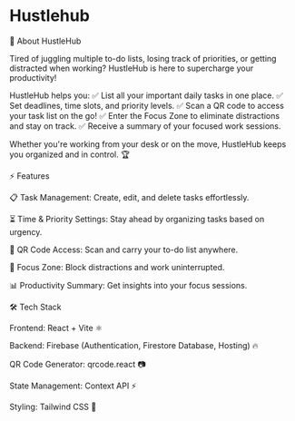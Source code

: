 # Hustlehub
🎯 About HustleHub

Tired of juggling multiple to-do lists, losing track of priorities, or getting distracted when working? HustleHub is here to supercharge your productivity!

HustleHub helps you:
✅ List all your important daily tasks in one place.
✅ Set deadlines, time slots, and priority levels.
✅ Scan a QR code to access your task list on the go!
✅ Enter the Focus Zone to eliminate distractions and stay on track.
✅ Receive a summary of your focused work sessions.

Whether you're working from your desk or on the move, HustleHub keeps you organized and in control. 🏆

⚡ Features

📋 Task Management: Create, edit, and delete tasks effortlessly.

⏳ Time & Priority Settings: Stay ahead by organizing tasks based on urgency.

📱 QR Code Access: Scan and carry your to-do list anywhere.

🚀 Focus Zone: Block distractions and work uninterrupted.

📊 Productivity Summary: Get insights into your focus sessions.

🛠️ Tech Stack

Frontend: React + Vite ⚛️

Backend: Firebase (Authentication, Firestore Database, Hosting) 🔥

QR Code Generator: qrcode.react 📷

State Management: Context API ⚡

Styling: Tailwind CSS 🎨
